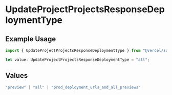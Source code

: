 # UpdateProjectProjectsResponseDeploymentType

## Example Usage

```typescript
import { UpdateProjectProjectsResponseDeploymentType } from "@vercel/sdk/models/operations/updateproject.js";

let value: UpdateProjectProjectsResponseDeploymentType = "all";
```

## Values

```typescript
"preview" | "all" | "prod_deployment_urls_and_all_previews"
```